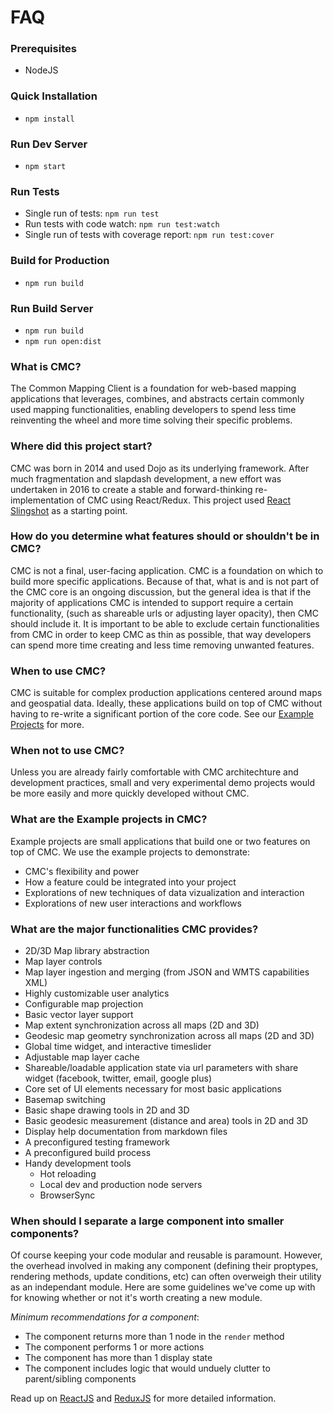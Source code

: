 # FAQ

### Prerequisites
* NodeJS

### Quick Installation
* `npm install`

### Run Dev Server
* `npm start`

### Run Tests
* Single run of tests: `npm run test`
* Run tests with code watch: `npm run test:watch`
* Single run of tests with coverage report: `npm run test:cover`

### Build for Production
* `npm run build`

### Run Build Server
* `npm run build`
* `npm run open:dist`

### What is CMC?
The Common Mapping Client is a foundation for web-based mapping applications that leverages, combines, and abstracts certain commonly used mapping functionalities, enabling developers to spend less time reinventing the wheel and more time solving their specific problems.

### Where did this project start?
CMC was born in 2014 and used Dojo as its underlying framework. After much
fragmentation and slapdash development, a new effort was undertaken in 2016
to create a stable and forward-thinking re-implementation of CMC using
React/Redux. This project used [React Slingshot](https://github.com/coryhouse/react-slingshot)
as a starting point.

### How do you determine what features should or shouldn't be in CMC?
CMC is not a final, user-facing application. CMC is a foundation on which to build more specific applications. Because of that, what is and is not part of the CMC core is an ongoing discussion, but the general idea is that if the majority of applications CMC is intended to support require a certain functionality, (such as shareable urls or adjusting layer opacity), then CMC should include it. It is important to be able to exclude certain functionalities from CMC in order to keep CMC as thin as possible, that way developers can spend more time creating and less time removing unwanted features.

### When to use CMC?
CMC is suitable for complex production applications centered around maps and geospatial data. Ideally, these applications build on top of CMC without having to re-write a significant portion of the core code. See our [Example Projects](https://github.jpl.nasa.gov/CommonMappingClient/cmc-core/blob/master/docs/core-docs/EXAMPLE_PROJECTS.md) for more.

### When not to use CMC?
Unless you are already fairly comfortable with CMC architechture and development practices, small and very experimental demo projects would be more easily and more quickly developed without CMC.

### What are the Example projects in CMC?
Example projects are small applications that build one or two features on top of CMC. We use the example projects to demonstrate:

* CMC's flexibility and power
* How a feature could be integrated into your project
* Explorations of new techniques of data vizualization and interaction
* Explorations of new user interactions and workflows

### What are the major functionalities CMC provides?
* 2D/3D Map library abstraction
* Map layer controls
* Map layer ingestion and merging (from JSON and WMTS capabilities XML)
* Highly customizable user analytics
* Configurable map projection
* Basic vector layer support
* Map extent synchronization across all maps (2D and 3D)
* Geodesic map geometry synchronization across all maps (2D and 3D)
* Global time widget, and interactive timeslider
* Adjustable map layer cache
* Shareable/loadable application state via url parameters with share widget (facebook, twitter, email, google plus)
* Core set of UI elements necessary for most basic applications
* Basemap switching
* Basic shape drawing tools in 2D and 3D
* Basic geodesic measurement (distance and area) tools in 2D and 3D
* Display help documentation from markdown files
* A preconfigured testing framework
* A preconfigured build process
* Handy development tools
  * Hot reloading
  * Local dev and production node servers
  * BrowserSync

### When should I separate a large component into smaller components?
Of course keeping your code modular and reusable is paramount. However, the overhead involved in making any component
(defining their proptypes, rendering methods, update conditions, etc) can often overweigh their utility as an independant module.
Here are some guidelines we've come up with for knowing whether or not it's worth creating a new module.

_Minimum recommendations for a component_:
* The component returns more than 1 node in the `render` method
* The component performs 1 or more actions
* The component has more than 1 display state
* The component includes logic that would unduely clutter to parent/sibling components

Read up on [ReactJS](facebook.github.io/react/) and [ReduxJS](http://redux.js.org) for more detailed information.

